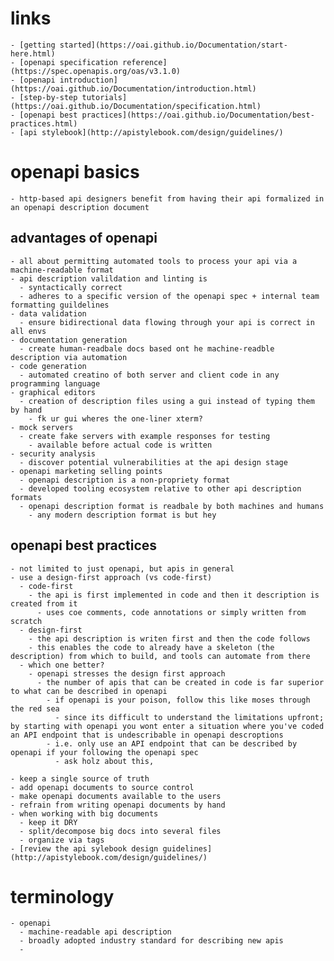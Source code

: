 
# links
    - [getting started](https://oai.github.io/Documentation/start-here.html)
    - [openapi specification reference](https://spec.openapis.org/oas/v3.1.0)
    - [openapi introduction](https://oai.github.io/Documentation/introduction.html)
    - [step-by-step tutorials](https://oai.github.io/Documentation/specification.html)
    - [openapi best practices](https://oai.github.io/Documentation/best-practices.html)
    - [api stylebook](http://apistylebook.com/design/guidelines/)

# openapi basics
    - http-based api designers benefit from having their api formalized in an openapi description document


## advantages of openapi 
    - all about permitting automated tools to process your api via a machine-readable format 
    - api description valildation and linting is
      - syntactically correct
      - adheres to a specific version of the openapi spec + internal team formatting guildelines
    - data validation
      - ensure bidirectional data flowing through your api is correct in all envs
    - documentation generation 
      - create human-readbale docs based ont he machine-readble description via automation 
    - code generation 
      - automated creatino of both server and client code in any programming language
    - graphical editors 
      - creation of description files using a gui instead of typing them by hand
        - fk ur gui wheres the one-liner xterm?
    - mock servers
      - create fake servers with example responses for testing
        - available before actual code is written
    - security analysis
      - discover potential vulnerabilities at the api design stage
    - openapi marketing selling points 
      - openapi description is a non-propriety format 
      - developed tooling ecosystem relative to other api description formats
      - openapi description format is readbale by both machines and humans
        - any modern description format is but hey

## openapi best practices
    - not limited to just openapi, but apis in general
    - use a design-first approach (vs code-first)
      - code-first
        - the api is first implemented in code and then it description is created from it 
          - uses coe comments, code annotations or simply written from scratch
      - design-first 
        - the api description is writen first and then the code follows 
        - this enables the code to already have a skeleton (the description) from which to build, and tools can automate from there
      - which one better?
        - openapi stresses the design first approach 
          - the number of apis that can be created in code is far superior to what can be described in openapi
            - if openapi is your poison, follow this like moses through the red sea
              - since its difficult to understand the limitations upfront; by starting with openapi you wont enter a situation where you've coded an API endpoint that is undescribable in openapi descroptions
            - i.e. only use an API endpoint that can be described by openapi if your following the openapi spec
              - ask holz about this, 

    - keep a single source of truth
    - add openapi documents to source control 
    - make openapi documents available to the users 
    - refrain from writing openapi documents by hand
    - when working with big documents 
      - keep it DRY 
      - split/decompose big docs into several files 
      - organize via tags 
    - [review the api sylebook design guidelines](http://apistylebook.com/design/guidelines/)

# terminology 
    - openapi
      - machine-readable api description
      - broadly adopted industry standard for describing new apis
      - 